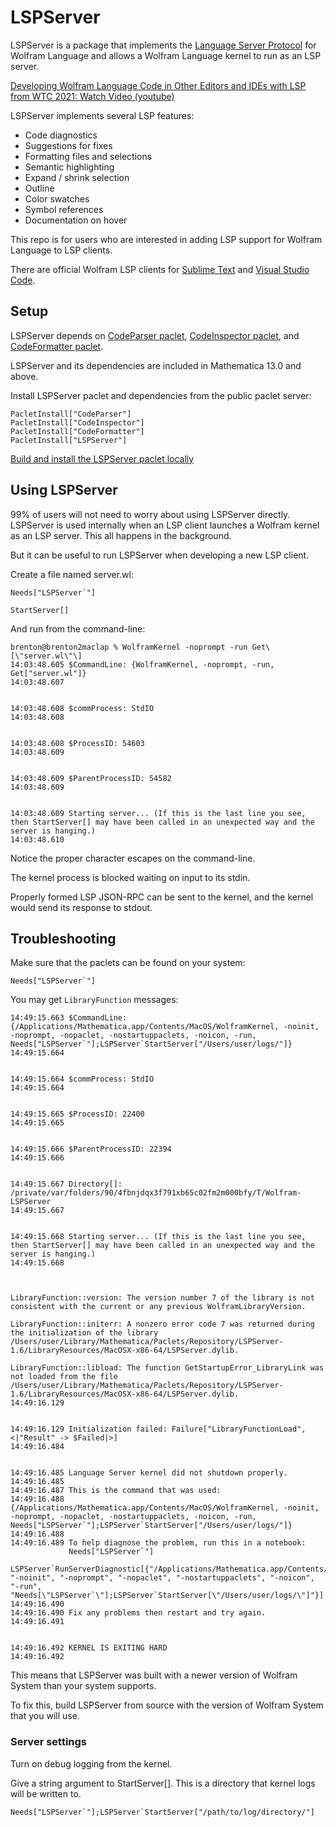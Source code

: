 # LSPServer

LSPServer is a package that implements the [Language Server Protocol](https://microsoft.github.io/language-server-protocol/) for Wolfram Language and allows a Wolfram Language kernel to run as an LSP server.

[Developing Wolfram Language Code in Other Editors and IDEs with LSP from WTC 2021: Watch Video (youtube)](https://www.youtube.com/watch?v=nXVEOUMZbzQ)

LSPServer implements several LSP features:
* Code diagnostics
* Suggestions for fixes
* Formatting files and selections
* Semantic highlighting
* Expand / shrink selection
* Outline
* Color swatches
* Symbol references
* Documentation on hover

This repo is for users who are interested in adding LSP support for Wolfram Language to LSP clients.

There are official Wolfram LSP clients for [Sublime Text](https://github.com/WolframResearch/Sublime-WolframLanguage) and [Visual Studio Code](https://github.com/WolframResearch/vscode-wolfram).


## Setup

LSPServer depends on [CodeParser paclet](https://github.com/WolframResearch/codeparser), [CodeInspector paclet](https://github.com/WolframResearch/codeinspector), and [CodeFormatter paclet](https://github.com/WolframResearch/codeformatter).

LSPServer and its dependencies are included in Mathematica 13.0 and above.

Install LSPServer paclet and dependencies from the public paclet server:
```
PacletInstall["CodeParser"]
PacletInstall["CodeInspector"]
PacletInstall["CodeFormatter"]
PacletInstall["LSPServer"]
```

[Build and install the LSPServer paclet locally](HowToBuild.md)


## Using LSPServer

99% of users will not need to worry about using LSPServer directly. LSPServer is used internally when an LSP client launches a Wolfram kernel as an LSP server. This all happens in the background.

But it can be useful to run LSPServer when developing a new LSP client.

Create a file named server.wl:
```
Needs["LSPServer`"]

StartServer[]
```

And run from the command-line:
```
brenton@brenton2maclap % WolframKernel -noprompt -run Get\[\"server.wl\"\]
14:03:48.605 $CommandLine: {WolframKernel, -noprompt, -run, Get["server.wl"]}
14:03:48.607 


14:03:48.608 $commProcess: StdIO
14:03:48.608 


14:03:48.608 $ProcessID: 54603
14:03:48.609 


14:03:48.609 $ParentProcessID: 54582
14:03:48.609 


14:03:48.609 Starting server... (If this is the last line you see, then StartServer[] may have been called in an unexpected way and the server is hanging.)
14:03:48.610 
```

Notice the proper character escapes on the command-line.

The kernel process is blocked waiting on input to its stdin.

Properly formed LSP JSON-RPC can be sent to the kernel, and the kernel would send its response to stdout.


## Troubleshooting

Make sure that the paclets can be found on your system:
```
Needs["LSPServer`"]
```

You may get `LibraryFunction` messages:
```
14:49:15.663 $CommandLine: {/Applications/Mathematica.app/Contents/MacOS/WolframKernel, -noinit, -noprompt, -nopaclet, -nostartuppaclets, -noicon, -run, Needs["LSPServer`"];LSPServer`StartServer["/Users/user/logs/"]}
14:49:15.664 


14:49:15.664 $commProcess: StdIO
14:49:15.664 


14:49:15.665 $ProcessID: 22400
14:49:15.665 


14:49:15.666 $ParentProcessID: 22394
14:49:15.666 


14:49:15.667 Directory[]: /private/var/folders/90/4fbnjdqx3f791xb65c02fm2m000bfy/T/Wolfram-LSPServer
14:49:15.667 


14:49:15.668 Starting server... (If this is the last line you see, then StartServer[] may have been called in an unexpected way and the server is hanging.)
14:49:15.668 



LibraryFunction::version: The version number 7 of the library is not consistent with the current or any previous WolframLibraryVersion.

LibraryFunction::initerr: A nonzero error code 7 was returned during the initialization of the library /Users/user/Library/Mathematica/Paclets/Repository/LSPServer-1.6/LibraryResources/MacOSX-x86-64/LSPServer.dylib.

LibraryFunction::libload: The function GetStartupError_LibraryLink was not loaded from the file /Users/user/Library/Mathematica/Paclets/Repository/LSPServer-1.6/LibraryResources/MacOSX-x86-64/LSPServer.dylib.
14:49:16.129 


14:49:16.129 Initialization failed: Failure["LibraryFunctionLoad", <|"Result" -> $Failed|>]
14:49:16.484 


14:49:16.485 Language Server kernel did not shutdown properly.
14:49:16.485 
14:49:16.487 This is the command that was used:
14:49:16.488 {/Applications/Mathematica.app/Contents/MacOS/WolframKernel, -noinit, -noprompt, -nopaclet, -nostartuppaclets, -noicon, -run, Needs["LSPServer`"];LSPServer`StartServer["/Users/user/logs/"]}
14:49:16.488 
14:49:16.489 To help diagnose the problem, run this in a notebook:
             Needs["LSPServer`"]
             LSPServer`RunServerDiagnostic[{"/Applications/Mathematica.app/Contents/MacOS/WolframKernel", "-noinit", "-noprompt", "-nopaclet", "-nostartuppaclets", "-noicon", "-run", "Needs[\"LSPServer`\"];LSPServer`StartServer[\"/Users/user/logs/\"]"}]
14:49:16.490 
14:49:16.490 Fix any problems then restart and try again.
14:49:16.491 


14:49:16.492 KERNEL IS EXITING HARD
14:49:16.492 
```

This means that LSPServer was built with a newer version of Wolfram System than your system supports.

To fix this, build LSPServer from source with the version of Wolfram System that you will use.


### Server settings

Turn on debug logging from the kernel.

Give a string argument to StartServer[]. This is a directory that kernel logs will be written to.

```
Needs["LSPServer`"];LSPServer`StartServer["/path/to/log/directory/"]
```
